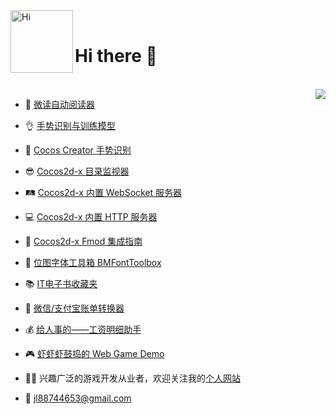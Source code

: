 <img align="left" alt="Hi" width="100px" src="https://user-images.githubusercontent.com/2780145/109505497-a8d97600-7ac2-11eb-9cfe-1e34b52a89ed.gif" /> 
<br>

<h1 align="left">Hi there 👋</h1>
<br>

<img align="right" src="https://github-readme-stats.vercel.app/api?username=doooreyn&show_icons=true&icon_color=5194F0&text_color=718096&bg_color=ffffff&hide_title=true&hide_border=true&count_private=true&include_all_commits=true" />

- 📘 [微读自动阅读器](https://github.com/DoooReyn/WxRead-PC-AutoReader)

- 👌 [手势识别与训练模型](https://wu57.cn/Game/gestures/)

- 🖕 [Cocos Creator 手势识别](https://github.com/DoooReyn/ccc-gesture-recognition)

- 😎 [Cocos2d-x 目录监视器](https://github.com/DoooReyn/cocos2d-x-dir-monitor)

- 🛤️ [Cocos2d-x 内置 WebSocket 服务器](https://github.com/DoooReyn/cocos2d-x-lws)

- 💻 [Cocos2d-x 内置 HTTP 服务器](https://github.com/DoooReyn/cocos2d-x-lhs)

- 🎸 [Cocos2d-x Fmod 集成指南](https://github.com/DoooReyn/fmod-for-cocos2dx)

- 🧰 [位图字体工具箱 BMFontToolbox](https://github.com/DoooReyn/BMFontToolbox)

- 📚 [IT电子书收藏夹](https://github.com/DoooReyn/dbooks-links.git)

- 📒 [微信/支付宝账单转换器](https://github.com/DoooReyn/wechat-alipay-bill-converter)

- 💰 [给人事的——工资明细助手](https://wu57.cn/Game/SalaryBook/)

- 🎮 [虾虾虾鼓捣的 Web Game Demo](https://wu57.cn/Game/games/)

- 🧙‍♂️ 兴趣广泛的游戏开发从业者，欢迎关注我的[个人网站](https://wu57.cn/)

- 📧 jl88744653@gmail.com

